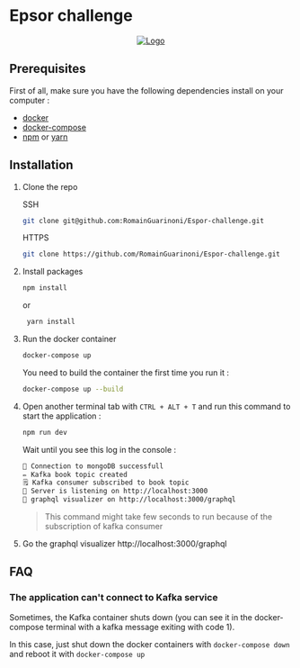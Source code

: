 # Epsor challenge

<div align="center">
  <a href="https://epsor.fr/">
    <img src="https://cdn-website.partechpartners.com/media/images/Epsor_Logo_Yellow.original.png" alt="Logo" >
  </a>
</div>

## Prerequisites

First of all, make sure you have the following dependencies install on your
computer :

- [docker](https://docs.docker.com/get-docker/)
- [docker-compose](https://docs.docker.com/compose/install/)
- [npm](https://docs.npmjs.com/getting-started/) or [yarn](https://yarnpkg.com/)

## Installation

1. Clone the repo

   SSH

   ```sh
   git clone git@github.com:RomainGuarinoni/Espor-challenge.git
   ```

   HTTPS

   ```sh
   git clone https://github.com/RomainGuarinoni/Espor-challenge.git
   ```

2. Install packages
   ```sh
   npm install
   ```
   or
   ```sh
    yarn install
   ```
3. Run the docker container

   ```sh
   docker-compose up
   ```

   You need to build the container the first time you run it :

   ```sh
   docker-compose up --build
   ```

4. Open another terminal tab with `CTRL + ALT + T` and run this command to start
   the application :

   ```sh
   npm run dev
   ```

   Wait until you see this log in the console :

   ```sh
   💾 Connection to mongoDB successfull
   ✏️ Kafka book topic created
   🗒️ Kafka consumer subscribed to book topic
   🔌 Server is listening on http://localhost:3000
   📕 graphql visualizer on http://localhost:3000/graphql

   ```

   > This command might take few seconds to run because of the subscription of
   > kafka consumer

5. Go the graphql visualizer http://localhost:3000/graphql

## FAQ

### The application can't connect to Kafka service

Sometimes, the Kafka container shuts down (you can see it in the docker-compose
terminal with a kafka message exiting with code 1).

In this case, just shut down the docker containers with `docker-compose down`
and reboot it with `docker-compose up`
